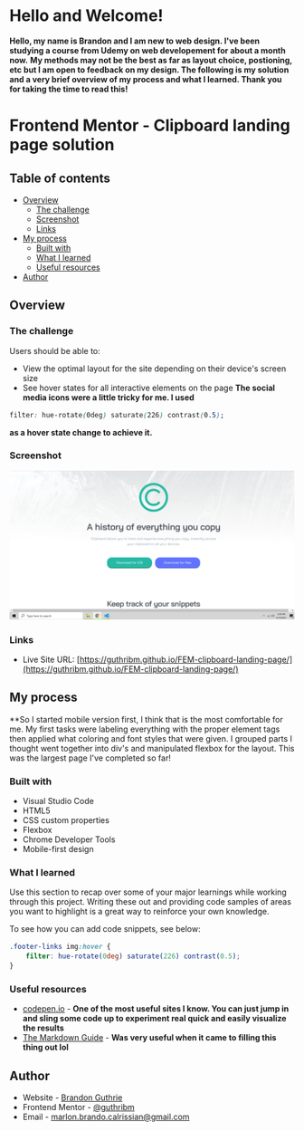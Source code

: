 # Hello and Welcome!
**Hello, my name is Brandon and I am new to web design. I've been studying a course from Udemy on web developement for about a month now.**
**My methods may not be the best as far as layout choice, postioning, etc but I am open to feedback on my design. The following is my solution**
**and a very brief overview of my process and what I learned. Thank you for taking the time to read this!**


# Frontend Mentor - Clipboard landing page solution


## Table of contents

- [Overview](#overview)
  - [The challenge](#the-challenge)
  - [Screenshot](#screenshot)
  - [Links](#links)
- [My process](#my-process)
  - [Built with](#built-with)
  - [What I learned](#what-i-learned)  
  - [Useful resources](#useful-resources)
- [Author](#author)




## Overview

### The challenge

Users should be able to:

- View the optimal layout for the site depending on their device's screen size
- See hover states for all interactive elements on the page
**The social media icons were a little tricky for me. I used** 
```css
filter: hue-rotate(0deg) saturate(226) contrast(0.5);
```
**as a hover state change to achieve it.**

### Screenshot

![my screenshot](./images/my_screenshot.png)



### Links


- Live Site URL: [https://guthribm.github.io/FEM-clipboard-landing-page/](https://guthribm.github.io/FEM-clipboard-landing-page/)

## My process

**So I started mobile version first, I think that is the most comfortable for me. My first tasks were labeling everything with the proper element tags then applied what coloring and font styles that were given. I grouped parts I thought went together into div's and manipulated flexbox for the layout. This was the largest page I've completed so far!

### Built with

- Visual Studio Code
- HTML5
- CSS custom properties
- Flexbox
- Chrome Developer Tools
- Mobile-first design



### What I learned

Use this section to recap over some of your major learnings while working through this project. Writing these out and providing code samples of areas you want to highlight is a great way to reinforce your own knowledge.

To see how you can add code snippets, see below:


```css
.footer-links img:hover {    
    filter: hue-rotate(0deg) saturate(226) contrast(0.5);
}
```



### Useful resources

- [codepen.io](https://codepen.io/pen/) - **One of the most useful sites I know. You can just jump in and sling some code up to experiment real quick and easily visualize the results**
- [The Markdown Guide](https://www.markdownguide.org/) - **Was very useful when it came to filling this thing out lol**



## Author

- Website - [Brandon Guthrie](https://guthribm.github.io/cv/)
- Frontend Mentor - [@guthribm](https://www.frontendmentor.io/profile/guthribm)
- Email - marlon.brando.calrissian@gmail.com



